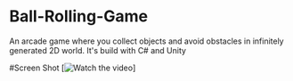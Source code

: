 # Ball-Rolling-Game
An arcade game where you collect objects and avoid obstacles in infinitely generated 2D world.
It's build with C# and Unity

#Screen Shot
[![Watch the video](https://user-images.githubusercontent.com/24472871/65771511-a25e0680-e138-11e9-9400-3bc10e3863ff.PNG)]
